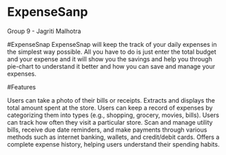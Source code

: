# ExpenseSanp


Group 9 - Jagriti Malhotra

#ExpenseSnap ExpenseSnap will keep the track of your daily expenses in the simplest way possible. All you have to do is just enter the total budget and your expense and it will show you the savings and help you through pie-chart to understand it better and how you can save and manage your expenses.

#Features

Users can take a photo of their bills or receipts.
Extracts and displays the total amount spent at the store.
Users can keep a record of expenses by categorizing them into types (e.g., shopping, grocery, movies, bills).
Users can track how often they visit a particular store.
Scan and manage utility bills, receive due date reminders, and make payments through various methods such as internet banking, wallets, and credit/debit cards.
Offers a complete expense history, helping users understand their spending habits.
